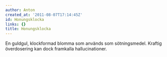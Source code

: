```yaml
---
author: Anton
created_at: '2011-08-07T17:14:45Z'
id: Honungsklocka
links: {}
title: Honungsklocka
---
```


En guldgul, klockformad blomma som används som sötningsmedel. Kraftig överdosering kan dock
framkalla hallucinationer.
